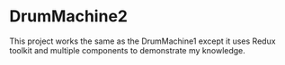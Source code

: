 # DrumMachine2
This project works the same as the DrumMachine1 except it uses Redux toolkit and multiple components to demonstrate my knowledge.